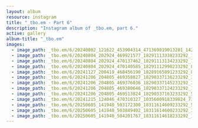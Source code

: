 ```yaml
---
layout: album
resource: instagram
title: "_tbo.em - Part 6"
description: "Instagram album of _tbo.em, part 6."
active: gallery
album-title: "_tbo.em"
images:
  - image_path: _tbo.em/6/20240802_121622_453904314_471369819013201_1427421725113671845_n.jpg
  - image_path: _tbo.em/6/20240804_202924_469921577_18291113338233292_1594534788417107820_n.jpg
  - image_path: _tbo.em/6/20240804_202924_470137462_18291113134233292_7945479579926847384_n.jpg
  - image_path: _tbo.em/6/20240804_202924_470140585_18291112990233292_8510282118746765957_n.jpg
  - image_path: _tbo.em/6/20241127_200419_468456190_18289165891233292_8429974319820432721_n.jpg
  - image_path: _tbo.em/6/20241206_204805_469358827_18290337136233292_3683419424428601611_n.jpg
  - image_path: _tbo.em/6/20241206_204805_469376036_18290337145233292_3993421929163400726_n.jpg
  - image_path: _tbo.em/6/20241206_204805_469380646_18290337124233292_1623744509060286_n.jpg
  - image_path: _tbo.em/6/20241206_204805_469513824_18290337163233292_5696027243938777834_n.jpg
  - image_path: _tbo.em/6/20241215_124046_470310327_1035600918339824_7383076034630847205_n.jpg
  - image_path: _tbo.em/6/20250605_141940_503172300_18311614609233292_5449049275432680285_n.jpg
  - image_path: _tbo.em/6/20250605_141940_503849402_18311614600233292_3854656521077038234_n.jpg
  - image_path: _tbo.em/6/20250605_141940_504201767_18311614618233292_1127448608899891223_n.jpg
---
```


